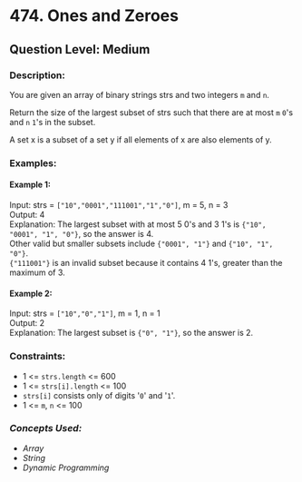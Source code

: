 # 474. Ones and Zeroes
## Question Level: Medium
### Description:
You are given an array of binary strings strs and two integers `m` and `n`.

Return the size of the largest subset of strs such that there are at most `m` `0`'s and `n` `1`'s in the subset.

A set x is a subset of a set y if all elements of x are also elements of y.

### Examples:
#### Example 1:

Input: strs = `["10","0001","111001","1","0"]`, m = 5, n = 3  
Output: 4  
Explanation: The largest subset with at most 5 0's and 3 1's is `{"10", "0001", "1", "0"}`, so the answer is 4.  
Other valid but smaller subsets include `{"0001", "1"}` and `{"10", "1", "0"}`.  
`{"111001"}` is an invalid subset because it contains 4 1's, greater than the maximum of 3.  
#### Example 2:  

Input: strs = `["10","0","1"]`, m = 1, n = 1  
Output: 2  
Explanation: The largest subset is `{"0", "1"}`, so the answer is 2.  

### Constraints:

- 1 <= `strs.length` <= 600
- 1 <= `strs[i].length` <= 100
- `strs[i]` consists only of digits '`0`' and '`1`'.
- 1 <= `m`, `n` <= 100

### <i>Concepts Used:
- Array
- String
- Dynamic Programming</i>